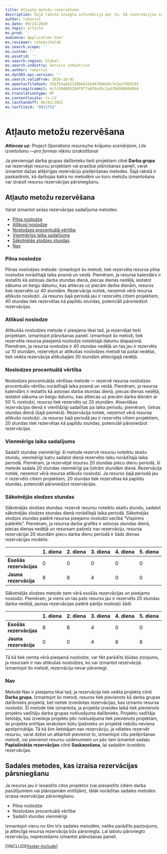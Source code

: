 ```yaml
---
title: Atļauto metožu rezervēšana
description: Šajā rakstā sniegta informācija par to, kā rezervācijas sadalījuma metodes darbojas programmā Project Operations.
author: ruhercul
ms.date: 09/23/2020
ms.topic: article
ms.prod: ''
audience: Application User
ms.reviewer: johnmichalak
ms.search.scope: ''
ms.custom: ''
ms.assetid: ''
ms.search.region: Global
ms.search.industry: Service industries
ms.author: ruhercul
ms.dyn365.ops.version: ''
ms.search.validFrom: 2020-10-01
ms.openlocfilehash: 55bf54ada3150bb42d1d47046ddc7e3a1fd8d192
ms.sourcegitcommit: 6cfc50d89528df977a8f6a55c1ad39d99800d9b4
ms.translationtype: MT
ms.contentlocale: lv-LV
ms.lasthandoff: 06/03/2022
ms.locfileid: "8912755"
---
```

# <a name="booking-allocation-methods"></a>Atļauto metožu rezervēšana

_**Attiecas uz:** Project Operations resursu/ne krājumu scenārijiem, Lite izvietošanu —pro formas rēķinu izrakstīšanai_

Ja pievienojat darba grupas dalībnieku tieši projektam cilnē **Darba grupa** vai rezervējat resursu projektam vai prasībai plānošanas panelī, varat izmantot dažas atšķirīgas rezervāciju piešķiršanas metodes. Šajā rakstā ir paskaidrots, kā darbojas katra no metodēm un kuru metožu izmantošana var izraisīt resursu rezervācijas pārsniegšanu.

## <a name="booking-allocation-methods"></a>Atļauto metožu rezervēšana

Varat izmantot sešas rezervācijas sadalījuma metodes:

- [Pilna noslodze](#full)
- [Atlikusī noslodze](#remaining)
- [Noslodzes procentuālā vērtība](#percentage)
- [Vienmērīgs laika sadalījums](#evenly)
- [Sākotnējās slodzes stundas](#front)
- [Nav](#none)

### <a name="full-capacity"></a><a name="full"></a>Pilna noslodze 
Pilnas noslodzes metode: izmantojot šo metodi, tiek rezervēta resursa pilna noslodze norādītajā laika posmā un veidā. Piemēram, ja resursa kalendārs ir iestatīts kā astoņas darba stundas dienā, piecas dienas nedēļā, iestatot sākuma un beigu datumu, kas attiecas uz piecām darba dienām, resurss tiek rezervēts uz 40 stundām. Rezervācija notiek, neņemot vērā resursa atlikušo noslodzi. Ja resurss šajā periodā jau ir rezervēts citiem projektiem, 40 stundas tiek rezervētas kā papildu stundas, potenciāli pārsniedzot rezervācijas.

### <a name="remaining-capacity"></a><a name="remaining"></a>Atlikusī noslodze
Atlikušās noslodzes metode ir pieejama tikai tad, ja rezervējat tieši projektam, izmantojot plānošanas paneli. Izmantojot šo metodi, tiek rezervēta resursa pieejamā noslodze noteiktajā datumu diapazonā. Piemēram, ja resursa noslodze ir 40 stundas nedēļā un tas jau ir rezervēts uz 10 stundām, rezervējot ar atlikušas noslodzes metodi tai pašai nedēļai, tiek veikta rezervācija atlikušajām 30 stundām attiecīgajā nedēļā.

### <a name="percentage-capacity"></a><a name="percentage"></a>Noslodzes procentuālā vērtība
Noslodzes procentuālās vērtības metode — rezervē resursa noslodzes procentuālo vērtību norādītajā laika posmā un veidā. Piemēram, ja resursa kalendārs ir iestatīts kā astoņas darba stundas dienā, piecas dienas nedēļā, iestatot sākuma un beigu datumu, kas attiecas uz piecām darba dienām ar 50 % noslodzi, resurss tiek rezervēts uz 20 stundām. Atsevišķas rezervācijas dienā ir vienlīdzīgi sadalītas pa laika periodu, piemēram, četras stundas dienā (šajā piemērā). Rezervācija notiek, neņemot vērā resursa atlikušo noslodzi. Ja resurss šajā periodā jau ir rezervēts citiem projektiem, 20 stundas tiek rezervētas kā papildu stundas, potenciāli pārsniedzot rezervācijas.

### <a name="evenly-distribute-hours"></a><a name="evenly"></a>Vienmērīgs laika sadalījums
Sadalīt stundas vienmērīgi: šī metode rezervē resursu noteiktu skaitu stundu, vienmērīgi katru sadalot dienā rezervēto laiku norādītajā laika periodā. Piemēram, ja rezervējat resursu 20 stundas piecu dienu periodā, šī metode sadala 20 stundas vienmērīgi pa četrām stundām dienā. Rezervācija notiek, neņemot vērā resursa atlikušo noslodzi. Ja resurss šajā periodā jau ir rezervēts citiem projektiem, 20 stundas tiek rezervētas kā papildu stundas, potenciāli pārsniedzot rezervācijas.

### <a name="front-load-hours"></a><a name="front"></a>Sākotnējās slodzes stundas
Sākotnējās slodzes stundas: rezervē resursu noteiktu skaitu stundu, sadalot sākotnējās slodzes stundas dienā norādītajā laika periodā. Sākotnējās slodzes stundas patērē resursa pieejamo noslodzi secībā “Vispirms patērēts”. Piemēram, ja resursa darba grafiks ir astoņas stundas dienā, piecas dienas nedēļā un resursam pašreiz nav rezervāciju, resursa rezervācijai 20 stundām piecu darba dienu periodā ir šāds dienas rezervācijas modelis: 

|                           |    1. diena    |    2. diena    |    3. diena    |    4. diena    |    5. diena    |    Kopā    |
|---------------------------|-------------|-------------|-------------|-------------|-------------|-------------|
|    **Esošās rezervācijas**    |    0        |    0        |    0        |    0        |    0        |    0        |
|    **Jauna rezervācija**          |    8        |    8        |    4        |    0        |    0        |    20       |

Sākotnējās slodzes metode ņem vērā esošās rezervācijas un pieejamo noslodzi. Piemēram, ja viens un tas pats resurss jau ir rezervēts 20 stundas darba nedēļā, jaunas rezervācijas patērē pārējo noslodzi šādi:

|                     | 1. diena | 2. diena | 3. diena | 4. diena | 5. diena | Kopā |
|---------------------|-------|-------|-------|-------|-------|-------|
| **Esošās rezervācijas** | 8     | 8     | 4     | 0     | 0     | 20    |
| **Jauna rezervācija**       | 0     | 0     | 4     | 8     | 8     | 20    |

Tā kā tiek ņemta vērā pieejamā noslodze, var tikt parādīts kļūdas ziņojums, ja resursam ir nav atlikušas noslodzes, ko var izmantot rezervācijā. Izmantojot šo metodi, rezervāciju nevar pārsniegt.

### <a name="none"></a><a name="none"></a>Nav
Metode Nav ir pieejama tikai tad, ja rezervācija tiek veikta projekta cilnē **Darba grupa**. Izmantojot šo metodi, resurss tiek pievienots kā darba grupas dalībnieks projektā, bet netiek izveidotas rezervācijas, kas izmanto resursa noslodzi. Šī metode tiek izmantota, ja projekta izveides laikā tiek pievienots projektu vadītāju darba grupas noklusējuma dalībnieks. Projektu vadītāja lietotājs, kas izveidoja projektu pēc noklusējuma tiek pievienots projektam, lai projekta entītijas ierakstam būtu īpašnieks un projektā nebūtu neviena apstiprinātāja. Tā kā šim lietotājam nav rezervāciju, ja vēlaties rezervēt resursu, varat dzēst un atkārtoti pievienot to, izmantojot citu piešķiršanas metodi, vai pievienot resursu uzdevumiem un pēc tam izmantot sadaļu **Paplašinātās rezervācijas** cilnē **Saskaņošana**, lai sadalēm izveidotu rezervācijas.

## <a name="allocation-methods-that-lead-to-overbooking"></a>Sadales metodes, kas izraisa rezervācijas pārsniegšanu
Ja resurss jau ir iesaistīts citos projektos (vai piesaistīts citiem darba pasūtījumiem vai plānojamām entītijām), tālāk norādītas sadales metodes izraisa rezervācijas pārsniegšanu.

- Pilna noslodze
- Noslodzes procentuālā vērtība
- Sadalīt stundas vienmērīgi

Izmantojot vienu no šīm trīs sadales metodēm, netiks parādīts paziņojums, ja attiecīgā resursa rezervācija būs pārsniegta. Lai labotu pārsniegto rezervāciju, nepieciešams izmantot plānošanas paneli.


[!INCLUDE[footer-include](../includes/footer-banner.md)]